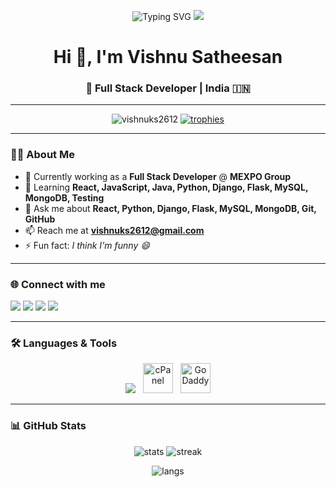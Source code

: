 <!-- Header -->

<p align="center">
  <img src="https://readme-typing-svg.herokuapp.com?font=Fira+Code&pause=1000&center=true&vCenter=true&width=435&lines=Full+Stack+Developer;React+%7C+Python+%7C+Django+%7C+MongoDB;Always+learning+new+things+🚀" alt="Typing SVG" />
  <img src="https://readme-typing-svg.demolab.com?font=Fira+Code&pause=1000&center=true&vCenter=true&width=435&lines=Full+Stack+Developer;React+%7C+Python+%7C+Django+%7C+MongoDB;Always+learning+new+things+%F0%9F%9A%80" />

</p>

<h1 align="center">Hi 👋, I'm Vishnu Satheesan</h1>
<h3 align="center">🚀 Full Stack Developer | India 🇮🇳</h3>

---

<!-- Badges & Profile Views -->
<p align="center">
  <img src="https://komarev.com/ghpvc/?username=vishnuks2612&label=Profile%20Views&color=0e75b6&style=flat" alt="vishnuks2612" />
  <a href="https://github.com/ryo-ma/github-profile-trophy">
    <img src="https://github-profile-trophy.vercel.app/?username=vishnuks2612&theme=tokyonight&no-frame=true&margin-w=5" alt="trophies"/>
  </a>
</p>

---

### 👨‍💻 About Me

- 🔭 Currently working as a **Full Stack Developer** @ **MEXPO Group**
- 🌱 Learning **React, JavaScript, Java, Python, Django, Flask, MySQL, MongoDB, Testing**  
- 💬 Ask me about **React, Python, Django, Flask, MySQL, MongoDB, Git, GitHub**  
- 📫 Reach me at **vishnuks2612@gmail.com**  
- ⚡ Fun fact: *I think I'm funny 😄*  

---

### 🌐 Connect with me  
<p align="left">
  <a href="https://linkedin.com/in/vishnu-satheesan-87356b211" target="blank"><img src="https://img.shields.io/badge/LinkedIn-0A66C2?style=for-the-badge&logo=linkedin&logoColor=white"/></a>
  <a href="https://stackoverflow.com/users/26611198" target="blank"><img src="https://img.shields.io/badge/StackOverflow-F58025?style=for-the-badge&logo=stackoverflow&logoColor=white"/></a>
  <a href="https://instagram.com/im_v.shnu" target="blank"><img src="https://img.shields.io/badge/Instagram-E4405F?style=for-the-badge&logo=instagram&logoColor=white"/></a>
  <a href="https://www.hackerrank.com/vishnuks2612" target="blank"><img src="https://img.shields.io/badge/HackerRank-2EC866?style=for-the-badge&logo=hackerrank&logoColor=white"/></a>
</p>

---

### 🛠️ Languages & Tools
<p align="center">
  <img src="https://skillicons.dev/icons?i=react,redux,js,html,css,bootstrap,java,python,flask,django,mysql,postgres,mongodb,sqlite,git,github,aws,postman,figma,androidstudio,ps" />
  <img src="https://cdn.worldvectorlogo.com/logos/cpanel.svg" alt="cPanel" width="48" height="48" style="margin-left:8px;"/>
  <img src="https://cdn.worldvectorlogo.com/logos/godaddy-2.svg" alt="GoDaddy" width="48" height="48" style="margin-left:8px;"/>
</p>


---

### 📊 GitHub Stats
<p align="center">
  <img src="https://github-readme-stats.vercel.app/api?username=vishnuks2612&show_icons=true&theme=radical" alt="stats"/>
  <img src="https://github-readme-streak-stats.herokuapp.com?user=vishnuks2612&theme=radical" alt="streak"/>
</p>

<p align="center">
  <img src="https://github-readme-stats.vercel.app/api/top-langs?username=vishnuks2612&show_icons=true&locale=en&layout=compact&theme=radical" alt="langs"/>
</p>
